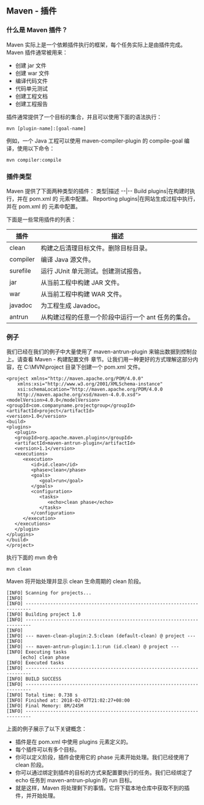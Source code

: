 ## Maven - 插件
### 什么是 Maven 插件？
Maven 实际上是一个依赖插件执行的框架，每个任务实际上是由插件完成。Maven 插件通常被用来：
- 创建 jar 文件
- 创建 war 文件
- 编译代码文件
- 代码单元测试
- 创建工程文档
- 创建工程报告

插件通常提供了一个目标的集合，并且可以使用下面的语法执行：
```
mvn [plugin-name]:[goal-name]
```
例如，一个 Java 工程可以使用 maven-compiler-plugin 的 compile-goal 编译，使用以下命令：
```
mvn compiler:compile
```

### 插件类型
Maven 提供了下面两种类型的插件：
类型|描述
--|--
Build plugins|在构建时执行，并在 pom.xml 的 元素中配置。
Reporting plugins|在网站生成过程中执行，并在 pom.xml 的 元素中配置。

下面是一些常用插件的列表：

插件|描述
--|--
clean|构建之后清理目标文件。删除目标目录。
compiler|编译 Java 源文件。
surefile|运行 JUnit 单元测试。创建测试报告。
jar	|从当前工程中构建 JAR 文件。
war|从当前工程中构建 WAR 文件。
javadoc	|为工程生成 Javadoc。
antrun	|从构建过程的任意一个阶段中运行一个 ant 任务的集合。

### 例子
我们已经在我们的例子中大量使用了 maven-antrun-plugin 来输出数据到控制台上。请查看 Maven - 构建配置文件 章节。让我们用一种更好的方式理解这部分内容，在 C:\MVN\project 目录下创建一个 pom.xml 文件。
```
<project xmlns="http://maven.apache.org/POM/4.0.0"
    xmlns:xsi="http://www.w3.org/2001/XMLSchema-instance"
    xsi:schemaLocation="http://maven.apache.org/POM/4.0.0
    http://maven.apache.org/xsd/maven-4.0.0.xsd">
<modelVersion>4.0.0</modelVersion>
<groupId>com.companyname.projectgroup</groupId>
<artifactId>project</artifactId>
<version>1.0</version>
<build>
<plugins>
   <plugin>
   <groupId>org.apache.maven.plugins</groupId>
   <artifactId>maven-antrun-plugin</artifactId>
   <version>1.1</version>
   <executions>
      <execution>
         <id>id.clean</id>
         <phase>clean</phase>
         <goals>
            <goal>run</goal>
         </goals>
         <configuration>
            <tasks>
               <echo>clean phase</echo>
            </tasks>
         </configuration>
      </execution>     
   </executions>
   </plugin>
</plugins>
</build>
</project>
```
执行下面的 mvn 命令
```
mvn clean
```
Maven 将开始处理并显示 clean 生命周期的 clean 阶段。

```
[INFO] Scanning for projects...
[INFO]
[INFO] ------------------------------------------------------------------------
[INFO] Building project 1.0
[INFO] ------------------------------------------------------------------------
[INFO]
[INFO] --- maven-clean-plugin:2.5:clean (default-clean) @ project ---
[INFO]
[INFO] --- maven-antrun-plugin:1.1:run (id.clean) @ project ---
[INFO] Executing tasks
     [echo] clean phase
[INFO] Executed tasks
[INFO] ------------------------------------------------------------------------
[INFO] BUILD SUCCESS
[INFO] ------------------------------------------------------------------------
[INFO] Total time: 0.738 s
[INFO] Finished at: 2018-02-07T21:02:27+08:00
[INFO] Final Memory: 8M/245M
[INFO] ------------------------------------------------------------------------
```
上面的例子展示了以下关键概念：
- 插件是在 pom.xml 中使用 plugins 元素定义的。
- 每个插件可以有多个目标。
- 你可以定义阶段，插件会使用它的 phase 元素开始处理。我们已经使用了 clean 阶段。
- 你可以通过绑定到插件的目标的方式来配置要执行的任务。我们已经绑定了 echo 任务到 maven-antrun-plugin 的 run 目标。
- 就是这样，Maven 将处理剩下的事情。它将下载本地仓库中获取不到的插件，并开始处理。






